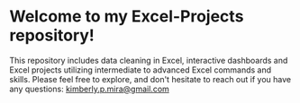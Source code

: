 # Welcome to my Excel-Projects repository! 
This repository includes data cleaning in Excel, interactive dashboards and Excel projects utilizing intermediate to advanced Excel commands and skills. 
Please feel free to explore, and don't hesitate to reach out if you have any questions: kimberly.p.mira@gmail.com
